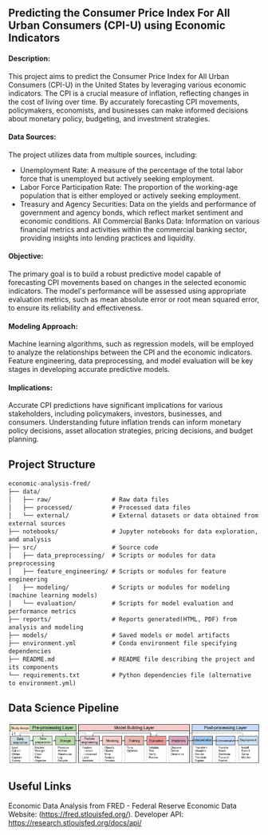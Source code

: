 ## Predicting the Consumer Price Index For All Urban Consumers (CPI-U) using Economic Indicators

#### Description:

This project aims to predict the Consumer Price Index for All Urban Consumers (CPI-U) in the United States by leveraging various economic indicators. The CPI is a crucial measure of inflation, reflecting changes in the cost of living over time. By accurately forecasting CPI movements, policymakers, economists, and businesses can make informed decisions about monetary policy, budgeting, and investment strategies.

#### Data Sources: 
The project utilizes data from multiple sources, including:
- Unemployment Rate: A measure of the percentage of the total labor force that is unemployed but actively seeking employment.
- Labor Force Participation Rate: The proportion of the working-age population that is either employed or actively seeking employment.
- Treasury and Agency Securities: Data on the yields and performance of government and agency bonds, which reflect market sentiment and economic conditions.
All Commercial Banks Data: Information on various financial metrics and activities within the commercial banking sector, providing insights into lending practices and liquidity.

#### Objective:<br>
The primary goal is to build a robust predictive model capable of forecasting CPI movements based on changes in the selected economic indicators. The model's performance will be assessed using appropriate evaluation metrics, such as mean absolute error or root mean squared error, to ensure its reliability and effectiveness.

#### Modeling Approach:<br>
Machine learning algorithms, such as regression models, will be employed to analyze the relationships between the CPI and the economic indicators. Feature engineering, data preprocessing, and model evaluation will be key stages in developing accurate predictive models.

#### Implications:<br>
Accurate CPI predictions have significant implications for various stakeholders, including policymakers, investors, businesses, and consumers. Understanding future inflation trends can inform monetary policy decisions, asset allocation strategies, pricing decisions, and budget planning.

## Project Structure
```
economic-analysis-fred/
├── data/
│   ├── raw/                 # Raw data files
│   ├── processed/           # Processed data files
│   └── external/            # External datasets or data obtained from external sources
├── notebooks/               # Jupyter notebooks for data exploration, and analysis
├── src/                     # Source code
│   ├── data_preprocessing/  # Scripts or modules for data preprocessing
│   ├── feature_engineering/ # Scripts or modules for feature engineering
│   ├── modeling/            # Scripts or modules for modeling (machine learning models)
│   └── evaluation/          # Scripts for model evaluation and performance metrics
├── reports/                 # Reports generated(HTML, PDF) from analysis and modeling
├── models/                  # Saved models or model artifacts
├── environment.yml          # Conda environment file specifying dependencies
├── README.md                # README file describing the project and its components
└── requirements.txt         # Python dependencies file (alternative to environment.yml)
```

## Data Science Pipeline
![Data Science Pipeline](/reports/datascience_pipeline.png)

## Useful Links
Economic Data Analysis from FRED - Federal Reserve Economic Data Website: (https://fred.stlouisfed.org/).
Developer API: https://research.stlouisfed.org/docs/api/
